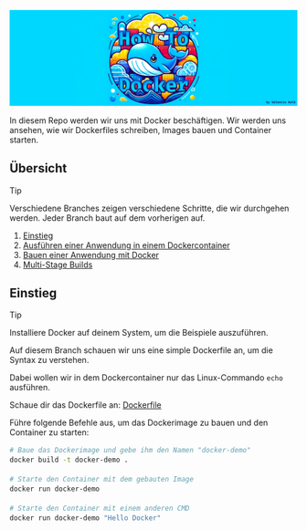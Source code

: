 ![How To Docker](assets/banner.png)

In diesem Repo werden wir uns mit Docker beschäftigen. Wir werden uns ansehen, wie wir Dockerfiles schreiben, Images
bauen und Container starten.

## Übersicht

> [!TIP]
> Verschiedene Branches zeigen verschiedene Schritte, die wir durchgehen werden. Jeder Branch baut auf dem vorherigen
> auf.

1. [Einstieg](https://github.com/ValentinKolb/docker-demo/tree/main)
2. [Ausführen einer Anwendung in einem Dockercontainer](https://github.com/ValentinKolb/docker-demo/tree/step-1)
3. [Bauen einer Anwendung mit Docker](https://github.com/ValentinKolb/docker-demo/tree/step-2)
4. [Multi-Stage Builds](https://github.com/ValentinKolb/docker-demo/tree/step-3)

## Einstieg

> [!TIP]
> Installiere Docker auf deinem System, um die Beispiele auszuführen.

Auf diesem Branch schauen wir uns eine simple Dockerfile an, um die Syntax zu verstehen.

Dabei wollen wir in dem Dockercontainer nur das Linux-Commando `echo` ausführen.

Schaue dir das Dockerfile an: [Dockerfile](Dockerfile)

Führe folgende Befehle aus, um das Dockerimage zu bauen und den Container zu starten:

```bash
# Baue das Dockerimage und gebe ihm den Namen "docker-demo"
docker build -t docker-demo .

# Starte den Container mit dem gebauten Image
docker run docker-demo

# Starte den Container mit einem anderen CMD
docker run docker-demo "Hello Docker"
```